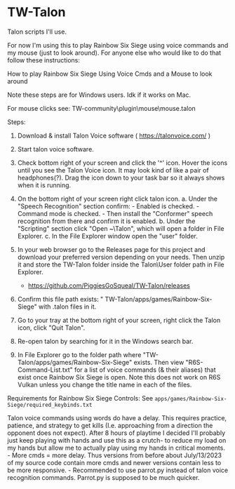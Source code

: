 # TW-Talon
 Talon scripts I'll use. 

For now I'm using this to play Rainbow Six Siege using voice commands and my mouse (just to look around). For anyone else who would like to do that follow these instructions:

How to play Rainbow Six Siege Using Voice Cmds and a Mouse to look around

Note these steps are for Windows users. Idk if it works on Mac.

For mouse clicks see:
TW-community\plugin\mouse\mouse.talon

Steps:
1. Download & install Talon Voice software ( https://talonvoice.com/ )
2. Start talon voice software. 
3. Check bottom right of your screen and click the '^' icon. Hover the icons until you see the Talon Voice icon. It may look kind of like a pair of headphones(?). Drag the icon down to your task bar so it always shows when it is running. 
4. On the bottom right of your screen right click talon icon. 
	a. Under the "Speech Recognition" section confirm:
		- Enabled is checked.
		- Command mode is checked.
		- Then install the "Conformer" speech recognition from there and confirm it is enabled.
	b. Under the "Scripting" section click "Open ~\Talon", which will open a folder in File Explorer.
	c. In the File Explorer window open the "user" folder.

4. In your web browser go to the Releases page for this project and download your preferred version depending on your needs. Then unzip it and store the TW-Talon folder inside the Talon\User folder path in File Explorer.
	- https://github.com/PiggiesGoSqueal/TW-Talon/releases

5. Confirm this file path exists: "    TW-Talon/apps/games/Rainbow-Six-Siege" with .talon files in it.

6. Go to your tray at the bottom right of your screen, right click the Talon icon, click "Quit Talon".

7. Re-open talon by searching for it in the Windows search bar. 

8. In File Explorer go to the folder path where "TW-Talon/apps/games/Rainbow-Six-Siege" exists. Then view "R6S-Command-List.txt" for a list of voice commands (& their aliases) that exist once Rainbow Six Siege is open. Note this does not work on R6S Vulkan unless you change the title name in each of the files.

Requirements for Rainbow Six Siege Controls:
See `apps/games/Rainbow-Six-Siege/required_keybinds.txt`

Talon voice commands using words do have a delay. This requires practice, patience, and strategy to get kills (I.e. approaching from a direction the opponent does not expect). After 8 hours of playtime I decided I'll probably just keep playing with hands and use this as a crutch- to reduce my load on my hands but allow me to actually play using my hands in critical moments.
	- More cmds = more delay. Thus versions from before about July/13/2023 of my source code contain more cmds and newer versions contain less to be more responsive. 
	- Recommended to use parrot.py instead of talon voice recognition commands. Parrot.py is supposed to be much quicker.
